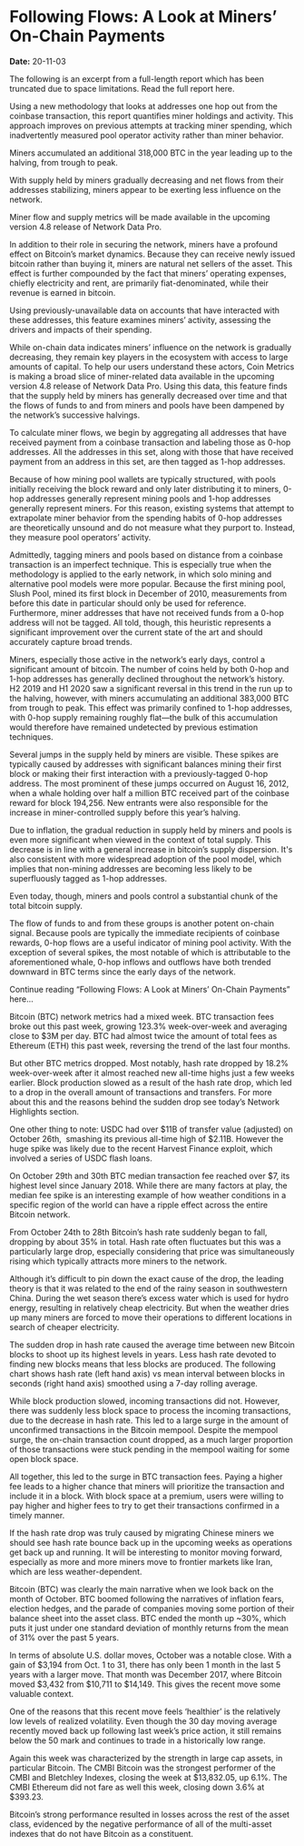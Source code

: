 # Following Flows: A Look at Miners’ On-Chain Payments

**Date:** 20-11-03

The following is an excerpt from a full-length report which has been truncated due to space limitations. Read the full report here.

Using a new methodology that looks at addresses one hop out from the coinbase transaction, this report quantifies miner holdings and activity. This approach improves on previous attempts at tracking miner spending, which inadvertently measured pool operator activity rather than miner behavior.

Miners accumulated an additional 318,000 BTC in the year leading up to the halving, from trough to peak.

With supply held by miners gradually decreasing and net flows from their addresses stabilizing, miners appear to be exerting less influence on the network.

Miner flow and supply metrics will be made available in the upcoming version 4.8 release of Network Data Pro.

In addition to their role in securing the network, miners have a profound effect on Bitcoin’s market dynamics. Because they can receive newly issued bitcoin rather than buying it, miners are natural net sellers of the asset. This effect is further compounded by the fact that miners’ operating expenses, chiefly electricity and rent, are primarily fiat-denominated, while their revenue is earned in bitcoin.

Using previously-unavailable data on accounts that have interacted with these addresses, this feature examines miners’ activity, assessing the drivers and impacts of their spending.

While on-chain data indicates miners’ influence on the network is gradually decreasing, they remain key players in the ecosystem with access to large amounts of capital. To help our users understand these actors, Coin Metrics is making a broad slice of miner-related data available in the upcoming version 4.8 release of Network Data Pro. Using this data, this feature finds that the supply held by miners has generally decreased over time and that the flows of funds to and from miners and pools have been dampened by the network’s successive halvings.

To calculate miner flows, we begin by aggregating all addresses that have received payment from a coinbase transaction and labeling those as 0-hop addresses. All the addresses in this set, along with those that have received payment from an address in this set, are then tagged as 1-hop addresses.

Because of how mining pool wallets are typically structured, with pools initially receiving the block reward and only later distributing it to miners, 0-hop addresses generally represent mining pools and 1-hop addresses generally represent miners. For this reason, existing systems that attempt to extrapolate miner behavior from the spending habits of 0-hop addresses are theoretically unsound and do not measure what they purport to. Instead, they measure pool operators’ activity.

Admittedly, tagging miners and pools based on distance from a coinbase transaction is an imperfect technique. This is especially true when the methodology is applied to the early network, in which solo mining and alternative pool models were more popular. Because the first mining pool, Slush Pool, mined its first block in December of 2010, measurements from before this date in particular should only be used for reference. Furthermore, miner addresses that have not received funds from a 0-hop address will not be tagged. All told, though, this heuristic represents a significant improvement over the current state of the art and should accurately capture broad trends.

Miners, especially those active in the network’s early days, control a significant amount of bitcoin. The number of coins held by both 0-hop and 1-hop addresses has generally declined throughout the network’s history. H2 2019 and H1 2020 saw a significant reversal in this trend in the run up to the halving, however, with miners accumulating an additional 383,000 BTC from trough to peak. This effect was primarily confined to 1-hop addresses, with 0-hop supply remaining roughly flat—the bulk of this accumulation would therefore have remained undetected by previous estimation techniques.

Several jumps in the supply held by miners are visible. These spikes are typically caused by addresses with significant balances mining their first block or making their first interaction with a previously-tagged 0-hop address. The most prominent of these jumps occurred on August 16, 2012, when a whale holding over half a million BTC received part of the coinbase reward for block 194,256. New entrants were also responsible for the increase in miner-controlled supply before this year’s halving.

Due to inflation, the gradual reduction in supply held by miners and pools is even more significant when viewed in the context of total supply. This decrease is in line with a general increase in bitcoin’s supply dispersion. It's also consistent with more widespread adoption of the pool model, which implies that non-mining addresses are becoming less likely to be superfluously tagged as 1-hop addresses.

Even today, though, miners and pools control a substantial chunk of the total bitcoin supply.

The flow of funds to and from these groups is another potent on-chain signal. Because pools are typically the immediate recipients of coinbase rewards, 0-hop flows are a useful indicator of mining pool activity. With the exception of several spikes, the most notable of which is attributable to the aforementioned whale, 0-hop inflows and outflows have both trended downward in BTC terms since the early days of the network.

Continue reading “Following Flows: A Look at Miners’ On-Chain Payments” here…

Bitcoin (BTC) network metrics had a mixed week. BTC transaction fees broke out this past week, growing 123.3% week-over-week and averaging close to $3M per day. BTC had almost twice the amount of total fees as Ethereum (ETH) this past week, reversing the trend of the last four months.

But other BTC metrics dropped. Most notably, hash rate dropped by 18.2% week-over-week after it almost reached new all-time highs just a few weeks earlier. Block production slowed as a result of the hash rate drop, which led to a drop in the overall amount of transactions and transfers. For more about this and the reasons behind the sudden drop see today’s Network Highlights section.

One other thing to note: USDC had over $11B of transfer value (adjusted) on October 26th,  smashing its previous all-time high of $2.11B. However the huge spike was likely due to the recent Harvest Finance exploit, which involved a series of USDC flash loans.

On October 29th and 30th BTC median transaction fee reached over $7, its highest level since January 2018. While there are many factors at play, the median fee spike is an interesting example of how weather conditions in a specific region of the world can have a ripple effect across the entire Bitcoin network.

From October 24th to 28th Bitcoin’s hash rate suddenly began to fall, dropping by about 35% in total. Hash rate often fluctuates but this was a particularly large drop, especially considering that price was simultaneously rising which typically attracts more miners to the network.

Although it’s difficult to pin down the exact cause of the drop, the leading theory is that it was related to the end of the rainy season in southwestern China. During the wet season there’s excess water which is used for hydro energy, resulting in relatively cheap electricity. But when the weather dries up many miners are forced to move their operations to different locations in search of cheaper electricity.

The sudden drop in hash rate caused the average time between new Bitcoin blocks to shoot up its highest levels in years. Less hash rate devoted to finding new blocks means that less blocks are produced. The following chart shows hash rate (left hand axis) vs mean interval between blocks in seconds (right hand axis) smoothed using a 7-day rolling average.

While block production slowed, incoming transactions did not. However, there was suddenly less block space to process the incoming transactions, due to the decrease in hash rate. This led to a large surge in the amount of unconfirmed transactions in the Bitcoin mempool. Despite the mempool surge, the on-chain transaction count dropped, as a much larger proportion of those transactions were stuck pending in the mempool waiting for some open block space.

All together, this led to the surge in BTC transaction fees. Paying a higher fee leads to a higher chance that miners will prioritize the transaction and include it in a block. With block space at a premium, users were willing to pay higher and higher fees to try to get their transactions confirmed in a timely manner.

If the hash rate drop was truly caused by migrating Chinese miners we should see hash rate bounce back up in the upcoming weeks as operations get back up and running. It will be interesting to monitor moving forward, especially as more and more miners move to frontier markets like Iran, which are less weather-dependent.

Bitcoin (BTC) was clearly the main narrative when we look back on the month of October. BTC boomed following the narratives of inflation fears, election hedges, and the parade of companies moving some portion of their balance sheet into the asset class. BTC ended the month up ~30%, which puts it just under one standard deviation of monthly returns from the mean of 31% over the past 5 years.

In terms of absolute U.S. dollar moves, October was a notable close. With a gain of $3,194 from Oct. 1 to 31, there has only been 1 month in the last 5 years with a larger move. That month was December 2017, where Bitcoin moved $3,432 from $10,711 to $14,149. This gives the recent move some valuable context.

One of the reasons that this recent move feels ‘healthier’ is the relatively low levels of realized volatility. Even though the 30 day moving average recently moved back up following last week’s price action, it still remains below the 50 mark and continues to trade in a historically low range.

Again this week was characterized by the strength in large cap assets, in particular Bitcoin. The CMBI Bitcoin was the strongest performer of the CMBI and Bletchley Indexes, closing the week at $13,832.05, up 6.1%. The CMBI Ethereum did not fare as well this week, closing down 3.6% at $393.23.

Bitcoin’s strong performance resulted in losses across the rest of the asset class, evidenced by the negative performance of all of the multi-asset indexes that do not have Bitcoin as a constituent.